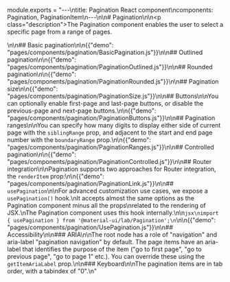 module.exports = "---\ntitle: Pagination React component\ncomponents: Pagination, PaginationItem\n---\n\n# Pagination\n\n<p class=\"description\">The Pagination component enables the user to select a specific page from a range of pages.</p>\n\n## Basic pagination\n\n{{\"demo\": \"pages/components/pagination/BasicPagination.js\"}}\n\n## Outlined pagination\n\n{{\"demo\": \"pages/components/pagination/PaginationOutlined.js\"}}\n\n## Rounded pagination\n\n{{\"demo\": \"pages/components/pagination/PaginationRounded.js\"}}\n\n## Pagination size\n\n{{\"demo\": \"pages/components/pagination/PaginationSize.js\"}}\n\n## Buttons\n\nYou can optionally enable first-page and last-page buttons, or disable the previous-page and next-page buttons.\n\n{{\"demo\": \"pages/components/pagination/PaginationButtons.js\"}}\n\n## Pagination ranges\n\nYou can specify how many digits to display either side of current page with the `siblingRange` prop, and adjacent to the start and end page number with the `boundaryRange` prop.\n\n{{\"demo\": \"pages/components/pagination/PaginationRanges.js\"}}\n\n## Controlled pagination\n\n{{\"demo\": \"pages/components/pagination/PaginationControlled.js\"}}\n\n## Router integration\n\nPagination supports two approaches for Router integration, the `renderItem` prop:\n\n{{\"demo\": \"pages/components/pagination/PaginationLink.js\"}}\n\n## `usePagination`\n\nFor advanced customization use cases, we expose a `usePagination()` hook.\nIt accepts almost the same options as the Pagination component minus all the props\nrelated to the rendering of JSX.\nThe Pagination component uses this hook internally.\n\n```jsx\nimport { usePagination } from '@material-ui/lab/Pagination';\n```\n\n{{\"demo\": \"pages/components/pagination/UsePagination.js\"}}\n\n## Accessibility\n\n### ARIA\n\nThe root node has a role of \"navigation\" and aria-label \"pagination navigation\" by default. The page items have an aria-label that identifies the purpose of the item (\"go to first page\", \"go to previous page\", \"go to page 1\" etc.). You can override these using the `getItemAriaLabel` prop.\n\n### Keyboard\n\nThe pagination items are in tab order, with a tabindex of \"0\".\n"